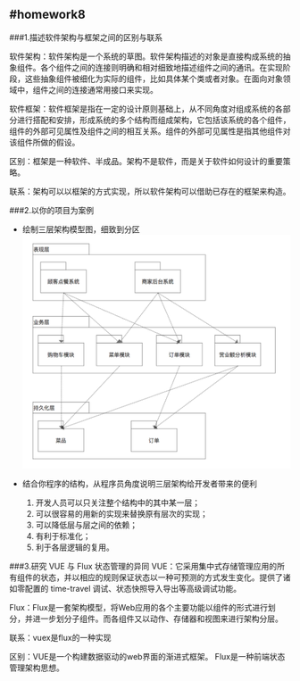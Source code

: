 #homework8
----

###1.描述软件架构与框架之间的区别与联系

软件架构：软件架构是一个系统的草图。软件架构描述的对象是直接构成系统的抽象组件。各个组件之间的连接则明确和相对细致地描述组件之间的通讯。在实现阶段，这些抽象组件被细化为实际的组件，比如具体某个类或者对象。在面向对象领域中，组件之间的连接通常用接口来实现。

软件框架：软件框架是指在一定的设计原则基础上，从不同角度对组成系统的各部分进行搭配和安排，形成系统的多个结构而组成架构，它包括该系统的各个组件，组件的外部可见属性及组件之间的相互关系。组件的外部可见属性是指其他组件对该组件所做的假设。

区别：框架是一种软件、半成品。架构不是软件，而是关于软件如何设计的重要策略。

联系：架构可以以框架的方式实现，所以软件架构可以借助已存在的框架来构造。

###2.以你的项目为案例
* 绘制三层架构模型图，细致到分区
![../image/8-1.png](../image/8-1.png)

* 结合你程序的结构，从程序员角度说明三层架构给开发者带来的便利
	1. 开发人员可以只关注整个结构中的其中某一层；
	2. 可以很容易的用新的实现来替换原有层次的实现；
	3. 可以降低层与层之间的依赖；
	4. 有利于标准化；
	5. 利于各层逻辑的复用。

###3.研究 VUE 与 Flux 状态管理的异同
VUE：它采用集中式存储管理应用的所有组件的状态，并以相应的规则保证状态以一种可预测的方式发生变化。提供了诸如零配置的 time-travel 调试、状态快照导入导出等高级调试功能。

Flux：Flux是一套架构模型，将Web应用的各个主要功能以组件的形式进行划分，并进一步划分子组件。而各组件又以动作、存储器和视图来进行架构分层。

联系：vuex是flux的一种实现

区别：VUE是一个构建数据驱动的web界面的渐进式框架。 
Flux是一种前端状态管理架构思想。